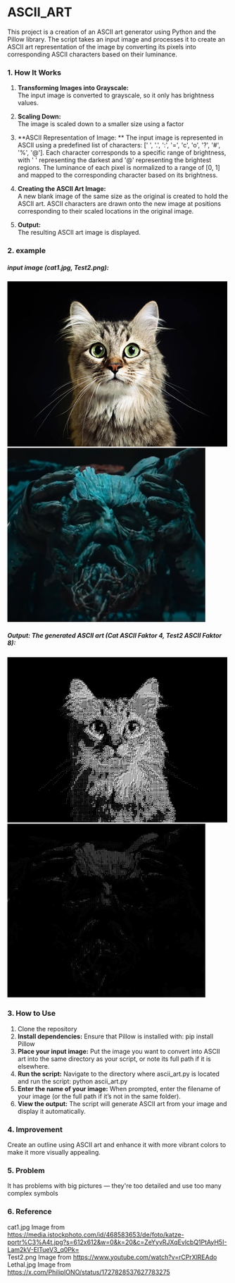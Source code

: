 # ASCII_ART

This project is a creation of an ASCII art generator using Python and the Pillow library. The script takes an input image and processes it to create an ASCII art representation of the image by converting its pixels into corresponding ASCII characters based on their luminance.

### 1. How It Works
1. **Transforming Images into Grayscale:**  
        The input image is converted to grayscale, so it only has brightness values.

2. **Scaling Down:**  
        The image is scaled down to a smaller size using a factor

3. **ASCII Representation of Image: ** 
        The input image is represented in ASCII using a predefined list of characters: [' ', '.', ':', '=', 'c', 'o', '?', '#', '%', '@']. Each character corresponds to a specific range of brightness, with ' ' representing the darkest and '@' representing the brightest regions. The luminance of each pixel is normalized to a range of [0, 1] and mapped to the corresponding character based on its brightness.

5. **Creating the ASCII Art Image:**  
        A new blank image of the same size as the original is created to hold the ASCII art. ASCII characters are drawn onto the new image at positions corresponding to their scaled locations in the original image.

6. **Output:**  
        The resulting ASCII art image is displayed.

### 2. example
##### input image (cat1.jpg, Test2.png):
<p align="left">
  <img src="example_Images/cat1.jpg" width="500" />
  <img src="example_Images/Test2.png" width="450" />
</p>

##### Output: The generated ASCII art (Cat ASCII Faktor 4, Test2 ASCII Faktor 8):
<p align="left">
  <img src="example_Images/cat1_ascii_factor4.PNG" width="500" />
  <img src="example_Images/Test2_ascii_factor8.PNG" width="450" />
</p>

### 3. How to Use
1. Clone the repository
2. **Install dependencies:** Ensure that Pillow is installed with:    pip install Pillow
3. **Place your input image:** Put the image you want to convert into ASCII art into the same directory as your script, or note its full path if it is elsewhere.
4. **Run the script:** Navigate to the directory where ascii_art.py is located and run the script:   python ascii_art.py
5. **Enter the name of your image:** When prompted, enter the filename of your image (or the full path if it’s not in the same folder).
6. **View the output:** The script will generate ASCII art from your image and display it automatically.

### 4. Improvement
Create an outline using ASCII art and enhance it with more vibrant colors to make it more visually appealing.

### 5. Problem
It has problems with big pictures — they're too detailed and use too many complex symbols

### 6. Reference
cat1.jpg Image from https://media.istockphoto.com/id/468583653/de/foto/katze-portr%C3%A4t.jpg?s=612x612&w=0&k=20&c=ZeYyvRJXqEvlcbQ1PtAyH5I-Lam2kV-ElTueV3_q0Pk=   
Test2.png Image from https://www.youtube.com/watch?v=rCPrXlREAdo   
Lethal.jpg Image from https://x.com/PhilipIONO/status/1727828537627783275   
